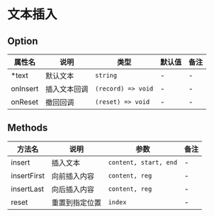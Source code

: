 # 文本插入

## Option

| 属性名 | 说明 | 类型 | 默认值 | 备注 |
| --- | --- | --- | --- | --- |
| *text | 默认文本 | `string` | - | - |
| onInsert | 插入文本回调 | `(record) => void` | - | - |
| onReset | 撤回回调 | `(reset) => void` | - | - |

## Methods

| 方法名 | 说明 | 参数 | 备注 |
| --- | --- | --- | --- |
| insert | 插入文本 | `content, start, end` | - |
| insertFirst | 向前插入内容 | `content, reg` | - |
| insertLast | 向后插入内容 | `content, reg` | - |
| reset | 重置到指定位置 | `index` | - |

